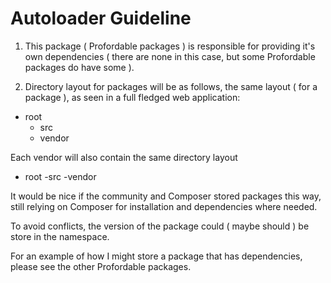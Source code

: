 # Autoloader Guideline

1. This package ( Profordable packages ) is responsible for providing it's own dependencies ( there are none in this case, but some Profordable packages do have some ).

2. Directory layout for packages will be as follows, the same layout ( for a package ), as seen in a full fledged web application:

- root
    - src
    - vendor

 Each vendor will also contain the same directory layout
 
 - root
     -src
     -vendor

It would be nice if the community and Composer stored packages this way, still relying on Composer for installation and dependencies where needed.

To avoid conflicts, the version of the package could ( maybe should ) be store in the namespace.

For an example of how I might store a package that has dependencies, please see the other Profordable packages.

